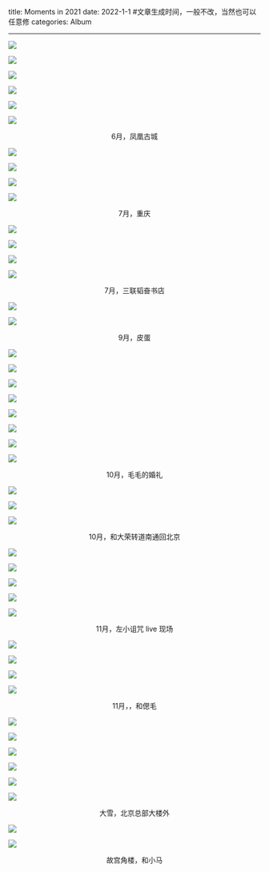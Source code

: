 title: Moments in 2021
date: 2022-1-1  #文章生成时间，一般不改，当然也可以任意修
categories: Album

---

![](https://blogcdn-1252201667.cos.ap-hongkong.myqcloud.com/Selected/IMG_0583.jpg)

![](https://blogcdn-1252201667.cos.ap-hongkong.myqcloud.com/Selected/IMG_0904.PNG)

![](https://blogcdn-1252201667.cos.ap-hongkong.myqcloud.com/Selected/IMG_0900.PNG)

![](https://blogcdn-1252201667.cos.ap-hongkong.myqcloud.com/Selected/IMG_0906.PNG)

![](https://blogcdn-1252201667.cos.ap-hongkong.myqcloud.com/Selected/IMG_0907.PNG)

![](https://blogcdn-1252201667.cos.ap-hongkong.myqcloud.com/Selected/IMG_0910.PNG)

<center>6月，凤凰古城</center>

![](https://blogcdn-1252201667.cos.ap-hongkong.myqcloud.com/Selected/IMG_4191.JPG)

![](https://blogcdn-1252201667.cos.ap-hongkong.myqcloud.com/Selected/IMG_4227.JPG)

![](https://blogcdn-1252201667.cos.ap-hongkong.myqcloud.com/Selected/IMG_4209.JPG)

![](https://blogcdn-1252201667.cos.ap-hongkong.myqcloud.com/Selected/IMG_4213.JPG)

<center>7月，重庆</center>

![](https://blogcdn-1252201667.cos.ap-hongkong.myqcloud.com/Selected/IMG_4915.JPG)

![](https://blogcdn-1252201667.cos.ap-hongkong.myqcloud.com/Selected/IMG_4916.JPG)

![](https://blogcdn-1252201667.cos.ap-hongkong.myqcloud.com/Selected/IMG_4910.JPG)

![](https://blogcdn-1252201667.cos.ap-hongkong.myqcloud.com/Selected/IMG_4911.JPG)

<center>7月，三联韬奋书店</center>

![](https://blogcdn-1252201667.cos.ap-hongkong.myqcloud.com/Selected/IMG_7237.JPG)

![](https://blogcdn-1252201667.cos.ap-hongkong.myqcloud.com/Selected/9120388A-8A3E-4728-B9AA-5D61AB9C94CF-3628-000000D3BF2A1C21%202.JPG)

<center>9月，皮蛋</center>

![](https://blogcdn-1252201667.cos.ap-hongkong.myqcloud.com/Selected/beauty_1633358711624.JPG)

![](https://blogcdn-1252201667.cos.ap-hongkong.myqcloud.com/Selected/IMG_7490.jpg)

![](https://blogcdn-1252201667.cos.ap-hongkong.myqcloud.com/Selected/IMG_7555.jpg)

![](https://blogcdn-1252201667.cos.ap-hongkong.myqcloud.com/Selected/IMG_7986.JPG)

![](https://blogcdn-1252201667.cos.ap-hongkong.myqcloud.com/Selected/DSCF2537.JPG)

![](https://blogcdn-1252201667.cos.ap-hongkong.myqcloud.com/Selected/IMG_7707.JPG)

![](https://blogcdn-1252201667.cos.ap-hongkong.myqcloud.com/Selected/IMG_8824.jpg)

![](https://blogcdn-1252201667.cos.ap-hongkong.myqcloud.com/Selected/IMG_9047.jpg)

<center>10月，毛毛的婚礼</center>

![](https://blogcdn-1252201667.cos.ap-hongkong.myqcloud.com/Selected/DSCF2680.JPG)

![](https://blogcdn-1252201667.cos.ap-hongkong.myqcloud.com/Selected/DSCF2696.jpg)

![](https://blogcdn-1252201667.cos.ap-hongkong.myqcloud.com/Selected/DSCF2667.JPG)

<center>10月，和大荣转道南通回北京</center>

![](https://blogcdn-1252201667.cos.ap-hongkong.myqcloud.com/Selected/DSCF2950.jpg)

![](https://blogcdn-1252201667.cos.ap-hongkong.myqcloud.com/Selected/DSCF3035.JPG)

![](https://blogcdn-1252201667.cos.ap-hongkong.myqcloud.com/Selected/IMG_7984.JPG)

![](https://blogcdn-1252201667.cos.ap-hongkong.myqcloud.com/Selected/IMG_7987.JPG)

![](https://blogcdn-1252201667.cos.ap-hongkong.myqcloud.com/Selected/DSCF2973.JPG)

<center>11月，左小诅咒 live 现场</center>

![](https://blogcdn-1252201667.cos.ap-hongkong.myqcloud.com/Selected/9CB4FA25-0A70-4BEE-A7AB-C46069F740AA-13808-0000044EAD43C45E.jpg)

![](https://blogcdn-1252201667.cos.ap-hongkong.myqcloud.com/Selected/7E298BA1-CDCC-4EDE-858A-7493A8E02E9A-13808-0000044E519205D9.jpg)

![](https://blogcdn-1252201667.cos.ap-hongkong.myqcloud.com/Selected/9AF68F68-B48C-4D28-99D3-58F781DE6DFC-13808-0000044E60C2A2ED.jpg)

![](https://blogcdn-1252201667.cos.ap-hongkong.myqcloud.com/Selected/IMG_9038.jpg)

<center>11月，，和偲毛</center>

![](https://blogcdn-1252201667.cos.ap-hongkong.myqcloud.com/Selected/IMG_9634.PNG)

![](https://blogcdn-1252201667.cos.ap-hongkong.myqcloud.com/Selected/IMG_9635.jpg)

![](https://blogcdn-1252201667.cos.ap-hongkong.myqcloud.com/Selected/IMG_9639.jpg)

![](https://blogcdn-1252201667.cos.ap-hongkong.myqcloud.com/Selected/IMG_9640.PNG)

![](https://blogcdn-1252201667.cos.ap-hongkong.myqcloud.com/Selected/IMG_9641.jpg)

![](https://blogcdn-1252201667.cos.ap-hongkong.myqcloud.com/Selected/IMG_9643.PNG)

<center>大雪，北京总部大楼外</center>

![](https://blogcdn-1252201667.cos.ap-hongkong.myqcloud.com/Selected/DSCF3782.jpg)

![](https://blogcdn-1252201667.cos.ap-hongkong.myqcloud.com/Selected/DSCF3750.jpg)

<center>故宫角楼，和小马</center>


